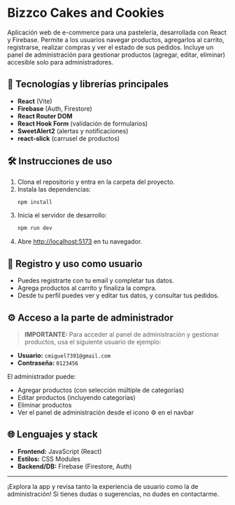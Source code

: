 # Bizzco Cakes and Cookies

Aplicación web de e-commerce para una pastelería, desarrollada con React y Firebase. Permite a los usuarios navegar productos, agregarlos al carrito, registrarse, realizar compras y ver el estado de sus pedidos. Incluye un panel de administración para gestionar productos (agregar, editar, eliminar) accesible solo para administradores.

## 🚀 Tecnologías y librerías principales
- **React** (Vite)
- **Firebase** (Auth, Firestore)
- **React Router DOM**
- **React Hook Form** (validación de formularios)
- **SweetAlert2** (alertas y notificaciones)
- **react-slick** (carrusel de productos)

## 🛠️ Instrucciones de uso
1. Clona el repositorio y entra en la carpeta del proyecto.
2. Instala las dependencias:
   ```bash
   npm install
   ```
3. Inicia el servidor de desarrollo:
   ```bash
   npm run dev
   ```
4. Abre [http://localhost:5173](http://localhost:5173) en tu navegador.

## 👤 Registro y uso como usuario
- Puedes registrarte con tu email y completar tus datos.
- Agrega productos al carrito y finaliza la compra.
- Desde tu perfil puedes ver y editar tus datos, y consultar tus pedidos.

## ⚙️ Acceso a la parte de administrador
> **IMPORTANTE:** Para acceder al panel de administración y gestionar productos, usa el siguiente usuario de ejemplo:

- **Usuario:** `cmiguel7391@gmail.com`
- **Contraseña:** `0123456`

El administrador puede:
- Agregar productos (con selección múltiple de categorías)
- Editar productos (incluyendo categorías)
- Eliminar productos
- Ver el panel de administración desde el icono ⚙️ en el navbar

## 🌐 Lenguajes y stack
- **Frontend:** JavaScript (React)
- **Estilos:** CSS Modules
- **Backend/DB:** Firebase (Firestore, Auth)

---

¡Explora la app y revisa tanto la experiencia de usuario como la de administración! Si tienes dudas o sugerencias, no dudes en contactarme.
